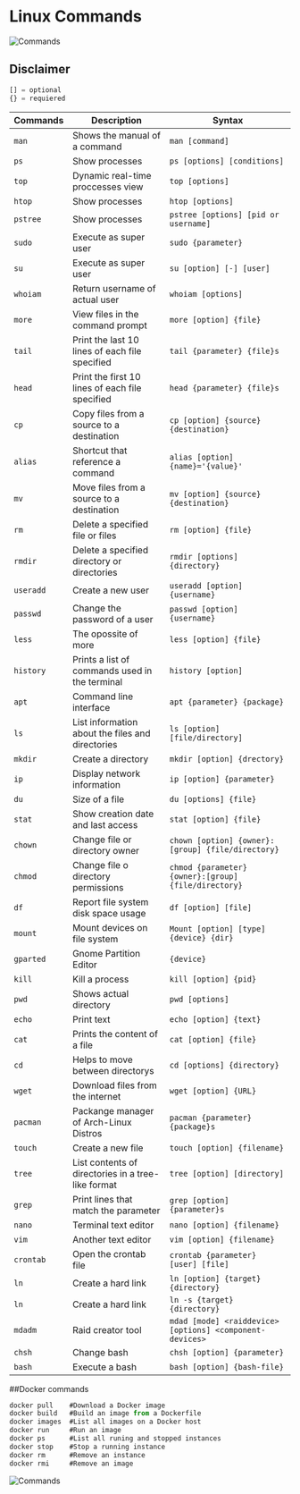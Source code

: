 
# Linux Commands
![Commands](https://i.imgur.com/kAVz68W.jpg)

## Disclaimer
```javascript
[] = optional
{} = requiered
```

|Commands|Description|Syntax|
|--------|-----------|-------|
|`man`|Shows the manual of a command|`man [command]`|
|`ps`|Show processes|`ps [options] [conditions]`|
|`top`|Dynamic real-time proccesses view|`top [options]`|
|`htop`|Show processes|`htop [options]`|
|`pstree`|Show processes|`pstree [options] [pid or username]`|
|`sudo`|Execute as super user|`sudo {parameter}`|
|`su`|Execute as super user|`su [option] [-] [user]`|
|`whoiam`|Return username of actual user|`whoiam [options]`|
|`more`|View files in the command prompt|`more [option] {file}`|
|`tail`|Print the last 10 lines of each file specified|`tail {parameter} {file}s`|
|`head`|Print the first 10 lines of each file specified|`head {parameter} {file}s`|
|`cp`|Copy files from a source to a destination|`cp [option] {source} {destination}`|
|`alias`|Shortcut that reference a command|`alias [option] {name}='{value}'`|
|`mv`|Move files from a source to a destination|`mv [option] {source} {destination}`|
|`rm`|Delete a specified file or files|`rm [option] {file}`|
|`rmdir`|Delete a specified directory or directories|`rmdir [options] {directory}`|
|`useradd`|Create a new user|`useradd [option] {username}`|
|`passwd`|Change the password of a user|`passwd [option] {username}`|
|`less`|The opossite of more|`less [option] {file}`|
|`history`|Prints a list of commands used in the terminal|`history [option]`|
|`apt`|Command line interface|`apt {parameter} {package}`|
|`ls`|List information about the files and directories|`ls [option] [file/directory]`|
|`mkdir`|Create a directory|`mkdir [option] {drectory}`|
|`ip`|Display network information|`ip [option] {parameter}`|
|`du`|Size of a file|`du [options] {file}`|
|`stat`|Show creation date and last access|`stat [option] {file}`|
|`chown`|Change file or directory owner|`chown [option] {owner}:[group] {file/directory}`|
|`chmod`|Change file o directory permissions|`chmod {parameter} {owner}:[group] {file/directory}`|
|`df`|Report file system disk space usage|`df [option] [file]`|
|`mount`|Mount devices on file system|`Mount [option] [type] {device} {dir}`|
|`gparted`|Gnome Partition Editor|`{device}`|
|`kill`|Kill a process|`kill [option] {pid}`|
|`pwd`|Shows actual directory|`pwd [options]`|
|`echo`|Print text|`echo [option] {text}`|
|`cat`|Prints the content of a file|`cat [option] {file}`|
|`cd`|Helps to move between directorys|`cd [options] {directory}`|
|`wget`|Download files from the internet|`wget [option] {URL}`|
|`pacman`|Packange manager of Arch-Linux Distros|`pacman {parameter} {package}s`|
|`touch`|Create a new file|`touch [option] {filename}`|
|`tree`|List contents of directories in a tree-like format|`tree [option] [directory]`|
|`grep`|Print lines that match the parameter|`grep [option] {parameter}s`|
|`nano`|Terminal text editor|`nano [option] {filename}`|
|`vim`|Another text editor|`vim [option] {filename}`|
|`crontab`|Open the crontab file|`crontab {parameter} [user] [file]`|
|`ln`|Create a hard link|`ln [option] {target} {directory}`|
|`ln`|Create a hard link|`ln -s {target} {directory}`|
|`mdadm`|Raid creator tool|`mdad [mode] <raiddevice> [options] <component-devices>`|
|`chsh`|Change bash|`chsh [option] {parameter}`|
|`bash`|Execute a bash|`bash [option] {bash-file}`|

##Docker commands
```javascript
docker pull    #Download a Docker image
docker build   #Build an image from a Dockerfile
docker images  #List all images on a Docker host
docker run     #Run an image
docker ps      #List all runing and stopped instances
docker stop    #Stop a running instance
docker rm      #Remove an instance
docker rmi     #Remove an image
```

![Commands](https://www.omgubuntu.co.uk/wp-content/uploads/2016/10/GOUKlfP.jpg)
